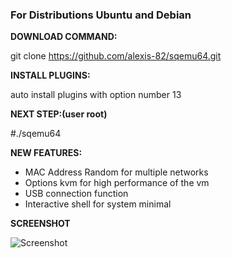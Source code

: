 
### For Distributions Ubuntu and Debian

**DOWNLOAD COMMAND:** 

git clone https://github.com/alexis-82/sqemu64.git


**INSTALL PLUGINS:**

auto install plugins with option number 13

**NEXT STEP:(user root)** 

#./sqemu64

**NEW FEATURES:**
- MAC Address Random for multiple networks
- Options kvm for high performance of the vm
- USB connection function
- Interactive shell for system minimal

**SCREENSHOT**

![Screenshot](https://drive.google.com/file/d/1WwsVXO1foTBTys3Y2LGILzXfr6UyHqD8/view?usp=sharing)


